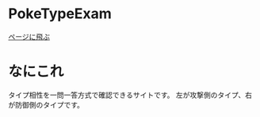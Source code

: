 # PokeTypeExam

[ページに飛ぶ](https://ulxsth.github.io/PokeTypeExam/)

# なにこれ
タイプ相性を一問一答方式で確認できるサイトです。
左が攻撃側のタイプ、右が防御側のタイプです。
